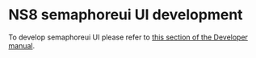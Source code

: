 # NS8 semaphoreui UI development

To develop semaphoreui UI please refer to [this section of the Developer manual](https://nethserver.github.io/ns8-core/ui/modules/#module-ui-development).
